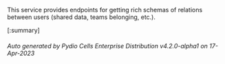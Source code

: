 






This service provides endpoints for getting rich schemas of relations between users (shared data, teams belonging, etc.).

[:summary]

###### Auto generated by Pydio Cells Enterprise Distribution v4.2.0-alpha1 on 17-Apr-2023
